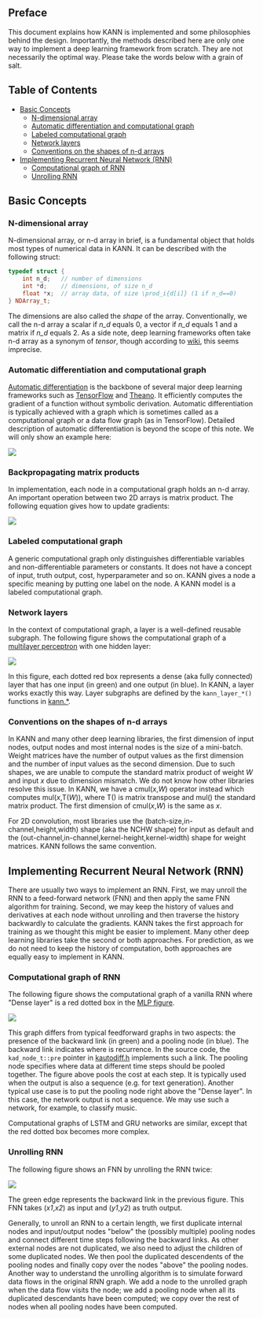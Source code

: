 ## Preface 

This document explains how KANN is implemented and some philosophies behind the
design. Importantly, the methods described here are only one way to implement
a deep learning framework from scratch. They are not necessarily the optimal
way. Please take the words below with a grain of salt.


## Table of Contents

* [Basic Concepts](#basic-concepts)
  - [N-dimensional array](#n-dimensional-array)
  - [Automatic differentiation and computational graph](#automatic-differentiation-and-computational-graph)
  - [Labeled computational graph](#labeled-computational-graph)
  - [Network layers](#network-layers)
  - [Conventions on the shapes of n-d arrays](#conventions-on-the-shapes-of-n-d-arrays)
* [Implementing Recurrent Neural Network (RNN)](#implementing-recurrent-neural-network-rnn)
  - [Computational graph of RNN](#computational-graph-of-rnn)
  - [Unrolling RNN](#unrolling-rnn)


## Basic Concepts

### N-dimensional array

N-dimensional array, or n-d array in brief, is a fundamental object that holds
most types of numerical data in KANN. It can be described with the following
struct:
```cpp
typedef struct {
    int n_d;   // number of dimensions
    int *d;    // dimensions, of size n_d
    float *x;  // array data, of size \prod_i{d[i]} (1 if n_d==0)
} NDArray_t;
```
The dimensions are also called the *shape* of the array. Conventionally, we
call the n-d array a scalar if *n\_d* equals 0, a vector if *n\_d* equals 1 and
a matrix if *n\_d* equals 2. As a side note, deep learning frameworks often
take n-d array as a synonym of *tensor*, though according to
[wiki][tensor-wiki], this seems imprecise.

### Automatic differentiation and computational graph

[Automatic differentiation][ad] is the backbone of several major deep learning
frameworks such as [TensorFlow][tf] and [Theano][theano]. It efficiently
computes the gradient of a function without symbolic derivation. Automatic
differentiation is typically achieved with a graph which is sometimes called as
a computational graph or a data flow graph (as in TensorFlow). Detailed
description of automatic differentiation is beyond the scope of this note. We
will only show an example here:

![](autodiff.png)

### Backpropagating matrix products

In implementation, each node in a computational graph holds an n-d array. An
important operation between two 2D arrays is matrix product. The following
equation gives how to update gradients:

![](img/matmul1.png)

<!--
{\bf C}={\bf A}\cdot{\bf B},
\hspace{1em}\frac{\partial F}{\partial {\bf A}}\gets\frac{\partial F}{\partial {\bf C}}\cdot {\bf B}^\intercal,
\hspace{1em}\frac{\partial F}{\partial {\bf B}}\gets{\bf A}^\intercal\cdot\frac{\partial F}{\partial {\bf C}}

{\bf Y}={\bf X}\cdot{\bf W}^\intercal,
\hspace{1em}\frac{\partial F}{\partial {\bf X}}\gets\frac{\partial F}{\partial {\bf Y}}\cdot {\bf W},
\hspace{1em}\frac{\partial F}{\partial {\bf W}}\gets\left(\frac{\partial F}{\partial {\bf Y}}\right)^\intercal\cdot{\bf X}
-->

### Labeled computational graph

A generic computational graph only distinguishes differentiable variables and
non-differentiable parameters or constants. It does not have a concept of
input, truth output, cost, hyperparameter and so on. KANN gives a node a
specific meaning by putting one label on the node. A KANN model is a labeled
computational graph.

### Network layers

In the context of computational graph, a layer is a well-defined reusable
subgraph. The following figure shows the computational graph of a [multilayer
perceptron][mlp] with one hidden layer:

![](mlp.png)

In this figure, each dotted red box represents a dense (aka fully connected)
layer that has one input (in green) and one output (in blue). In KANN, a layer
works exactly this way. Layer subgraphs are defined by the `kann_layer_*()`
functions in [kann.*](../kann.h).

### Conventions on the shapes of n-d arrays

In KANN and many other deep learning libraries, the first dimension of input
nodes, output nodes and most internal nodes is the size of a mini-batch. 
Weight matrices have the number of output values as the first dimension and the
number of input values as the second dimension. Due to such shapes, we are
unable to compute the standard matrix product of weight *W* and input *x* due
to dimension mismatch. We do not know how other libraries resolve this issue.
In KANN, we have a cmul(*x*,*W*) operator instead which computes
mul(*x*,T(*W*)), where T() is matrix transpose and mul() the standard matrix
product. The first dimension of cmul(*x*,*W*) is the same as *x*.

For 2D convolution, most libraries use the (batch-size,in-channel,height,width)
shape (aka the NCHW shape) for input as default and the
(out-channel,in-channel,kernel-height,kernel-width) shape for weight matrices.
KANN follows the same convention.



## Implementing Recurrent Neural Network (RNN)

There are usually two ways to implement an RNN. First, we may unroll the RNN to
a feed-forward network (FNN) and then apply the same FNN algorithm for
training. Second, we may keep the history of values and derivatives at each
node without unrolling and then traverse the history backwardly to calculate
the gradients. KANN takes the first approach for training as we thought this
might be easier to implement. Many other deep learning libraries take the
second or both approaches. For prediction, as we do not need to keep the
history of computation, both approaches are equally easy to implement in KANN.

### Computational graph of RNN

The following figure shows the computational graph of a vanilla RNN where
"Dense layer" is a red dotted box in the [MLP figure](mlp.png).

![](rnn.png)

This graph differs from typical feedforward graphs in two aspects: the presence
of the backward link (in green) and a pooling node (in blue). The backward link
indicates where is recurrence. In the source code, the `kad_node_t::pre`
pointer in [kautodiff.h](../kautodiff.h) implements such a link. The pooling
node specifies where data at different time steps should be pooled together.
The figure above pools the cost at each step. It is typically used when the
output is also a sequence (e.g. for text generation). Another typical use case
is to put the pooling node right above the "Dense layer". In this case, the
network output is not a sequence. We may use such a network, for example, to
classify music.

Computational graphs of LSTM and GRU networks are similar, except that the red
dotted box becomes more complex.

### Unrolling RNN

The following figure shows an FNN by unrolling the RNN twice:

![](rnn-unroll.png)

The green edge represents the backward link in the previous figure. This FNN
takes (*x1*,*x2*) as input and (*y1*,*y2*) as truth output.

Generally, to unroll an RNN to a certain length, we first duplicate internal
nodes and input/output nodes "below" the (possibly multiple) pooling nodes and
connect different time steps following the backward links. As other external
nodes are not duplicated, we also need to adjust the children of some
duplicated nodes.  We then pool the duplicated descendents of the pooling nodes
and finally copy over the nodes "above" the pooling nodes. Another way to
understand the unrolling algorithm is to simulate forward data flows in the
original RNN graph.  We add a node to the unrolled graph when the data flow
visits the node; we add a pooling node when all its duplicated descendants have
been computed; we copy over the rest of nodes when all pooling nodes have been
computed.



[tensor-wiki]: https://en.wikipedia.org/wiki/Tensor
[tf]: https://www.tensorflow.org
[theano]: http://deeplearning.net/software/theano/
[ad]: https://en.wikipedia.org/wiki/Automatic_differentiation
[mlp]: https://en.wikipedia.org/wiki/Multilayer_perceptron
[rnnjs]: https://github.com/karpathy/recurrentjs
